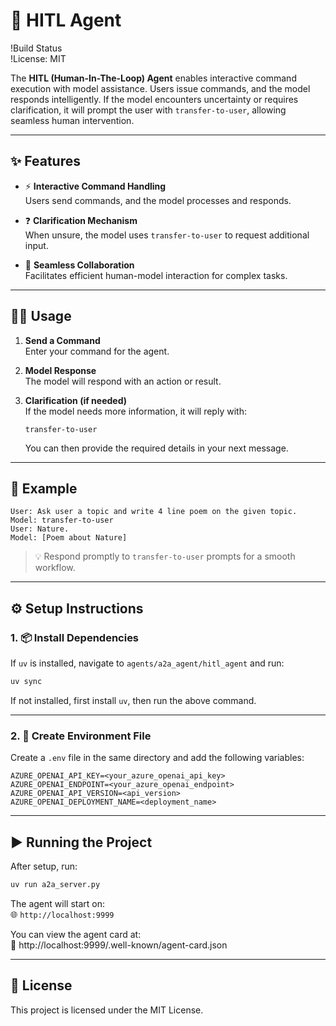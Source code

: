# 🧠 HITL Agent

!Build Status  
!License: MIT

The **HITL (Human-In-The-Loop) Agent** enables interactive command execution with model assistance. Users issue commands, and the model responds intelligently. If the model encounters uncertainty or requires clarification, it will prompt the user with `transfer-to-user`, allowing seamless human intervention.

---

## ✨ Features

- ⚡ **Interactive Command Handling**  
  Users send commands, and the model processes and responds.

- ❓ **Clarification Mechanism**  
  When unsure, the model uses `transfer-to-user` to request additional input.

- 🤝 **Seamless Collaboration**  
  Facilitates efficient human-model interaction for complex tasks.

---

## 🧑‍💻 Usage

1. **Send a Command**  
   Enter your command for the agent.

2. **Model Response**  
   The model will respond with an action or result.

3. **Clarification (if needed)**  
   If the model needs more information, it will reply with:

   ```
   transfer-to-user
   ```

   You can then provide the required details in your next message.

---

## 📌 Example

```text
User: Ask user a topic and write 4 line poem on the given topic.
Model: transfer-to-user
User: Nature.
Model: [Poem about Nature]
```

> 💡 Respond promptly to `transfer-to-user` prompts for a smooth workflow.

---

## ⚙️ Setup Instructions

### 1. 📦 Install Dependencies

If `uv` is installed, navigate to `agents/a2a_agent/hitl_agent` and run:

```bash
uv sync
```

If not installed, first install `uv`, then run the above command.

---

### 2. 📝 Create Environment File

Create a `.env` file in the same directory and add the following variables:

```env
AZURE_OPENAI_API_KEY=<your_azure_openai_api_key>
AZURE_OPENAI_ENDPOINT=<your_azure_openai_endpoint>
AZURE_OPENAI_API_VERSION=<api_version>
AZURE_OPENAI_DEPLOYMENT_NAME=<deployment_name>
```

---

## ▶️ Running the Project

After setup, run:

```bash
uv run a2a_server.py
```

The agent will start on:  
🌐 `http://localhost:9999`

You can view the agent card at:  
📄 http://localhost:9999/.well-known/agent-card.json

---

## 📄 License

This project is licensed under the MIT License.

